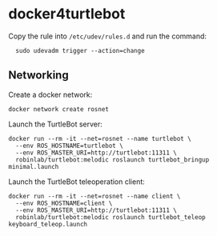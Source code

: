 # docker4turtlebot

Copy the rule into `/etc/udev/rules.d` and run the command:
```
  sudo udevadm trigger --action=change
```

## Networking

Create a docker network:
```
docker network create rosnet
```

Launch the TurtleBot server:
```
docker run --rm -it --net=rosnet --name turtlebot \
  --env ROS_HOSTNAME=turtlebot \
  --env ROS_MASTER_URI=http://turtlebot:11311 \
  robinlab/turtlebot:melodic roslaunch turtlebot_bringup minimal.launch
```

Launch the TurtleBot teleoperation client:
```
docker run --rm -it --net=rosnet --name client \
  --env ROS_HOSTNAME=client \
  --env ROS_MASTER_URI=http://turtlebot:11311 \
  robinlab/turtlebot:melodic roslaunch turtlebot_teleop keyboard_teleop.launch
```
